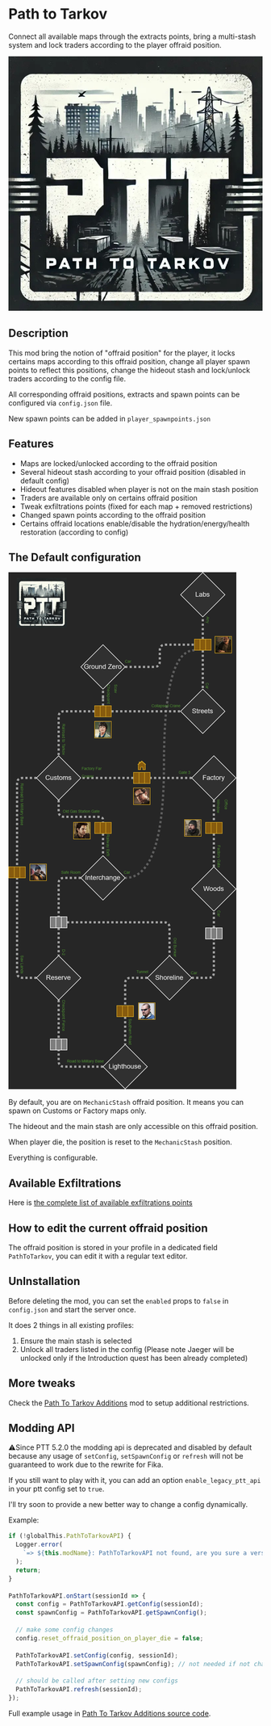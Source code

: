# Path to Tarkov

Connect all available maps through the extracts points, bring a multi-stash system and lock traders according to the player offraid position.

![PTT LOGO](./LOGO.jpg)

## Description

This mod bring the notion of "offraid position" for the player, it locks certains maps according to this offraid position, change all player spawn points to reflect this positions, change the hideout stash and lock/unlock traders according to the config file.

All corresponding offraid positions, extracts and spawn points can be configured via `config.json` file.

New spawn points can be added in `player_spawnpoints.json`

## Features

- Maps are locked/unlocked according to the offraid position
- Several hideout stash according to your offraid position (disabled in default config)
- Hideout features disabled when player is not on the main stash position
- Traders are available only on certains offraid position
- Tweak exfiltrations points (fixed for each map + removed restrictions)
- Changed spawn points according to the offraid position
- Certains offraid locations enable/disable the hydration/energy/health restoration (according to config)

## The Default configuration

![PathToTarkov mermaid image](./config/PathToTarkov.png)

By default, you are on `MechanicStash` offraid position. It means you can spawn on Customs or Factory maps only.

The hideout and the main stash are only accessible on this offraid position.

When player die, the position is reset to the `MechanicStash` position.

Everything is configurable.

## Available Exfiltrations

Here is [the complete list of available exfiltrations points](./ALL_EXFILS.md)

## How to edit the current offraid position

The offraid position is stored in your profile in a dedicated field `PathToTarkov`, you can edit it with a regular text editor.

## UnInstallation

Before deleting the mod, you can set the `enabled` props to `false` in `config.json` and start the server once.

It does 2 things in all existing profiles:

1. Ensure the main stash is selected
2. Unlock all traders listed in the config (Please note Jaeger will be unlocked only if the Introduction quest has been already completed)

## More tweaks

Check the [Path To Tarkov Additions](https://github.com/guillaumearm/PathToTarkovAdditions) mod to setup additional restrictions.

## Modding API

⚠️Since PTT 5.2.0 the modding api is deprecated and disabled by default because any usage of `setConfig`, `setSpawnConfig` or `refresh` will not be guaranteed to work due to the rewrite for Fika.

If you still want to play with it, you can add an option `enable_legacy_ptt_api` in your ptt config set to `true`.

I'll try soon to provide a new better way to change a config dynamically.

Example:

```js
if (!globalThis.PathToTarkovAPI) {
  Logger.error(
    `=> ${this.modName}: PathToTarkovAPI not found, are you sure a version of PathToTarkov >= 2.5.0 is installed ?`,
  );
  return;
}

PathToTarkovAPI.onStart(sessionId => {
  const config = PathToTarkovAPI.getConfig(sessionId);
  const spawnConfig = PathToTarkovAPI.getSpawnConfig();

  // make some config changes
  config.reset_offraid_position_on_player_die = false;

  PathToTarkovAPI.setConfig(config, sessionId);
  PathToTarkovAPI.setSpawnConfig(spawnConfig); // not needed if not changed, it's just for the example

  // should be called after setting new configs
  PathToTarkovAPI.refresh(sessionId);
});
```

Full example usage in [Path To Tarkov Additions source code](https://github.com/guillaumearm/PathToTarkovAdditions/blob/master/package.js).

